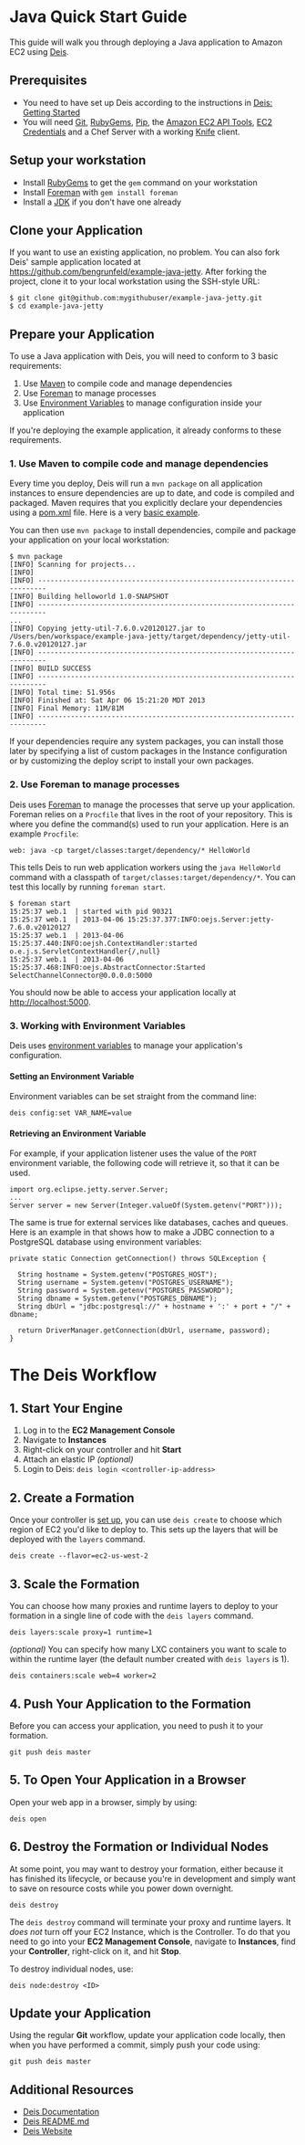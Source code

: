 # Java Quick Start Guide

This guide will walk you through deploying a Java application to Amazon EC2 using [Deis](http://github.com/opdemand/deis).

## Prerequisites

* You need to have set up Deis according to the instructions in [Deis: Getting Started](https://github.com/opdemand/deis#getting-started)
* You will need [Git](http://git-scm.com), [RubyGems](http://rubygems.org/pages/download), [Pip](http://www.pip-installer.org/en/latest/installing.html), the [Amazon EC2 API Tools](http://aws.amazon.com/developertools/351), [EC2 Credentials](http://docs.aws.amazon.com/AWSEC2/latest/UserGuide/SettingUp_CommandLine.html#set_aws_credentials_linux) and a Chef Server with a working [Knife](http://docs.opscode.com/knife.html) client.


## Setup your workstation

* Install [RubyGems](http://rubygems.org/pages/download) to get the `gem` command on your workstation
* Install [Foreman](http://ddollar.github.com/foreman/) with `gem install foreman`
* Install a [JDK](http://www.oracle.com/technetwork/java/javase/downloads/index.html) if you don't have one already

## Clone your Application

If you want to use an existing application, no problem.  You can also fork Deis' sample application located at <https://github.com/bengrunfeld/example-java-jetty>.  After forking the project, clone it to your local workstation using the SSH-style URL:

	$ git clone git@github.com:mygithubuser/example-java-jetty.git
    $ cd example-java-jetty

## Prepare your Application

To use a Java application with Deis, you will need to conform to 3 basic requirements:

 1. Use [Maven](http://maven.apache.org/guides/getting-started/index.html) to compile code and manage dependencies
 2. Use [Foreman](http://ddollar.github.com/foreman/) to manage processes
 3. Use [Environment Variables](https://help.ubuntu.com/community/EnvironmentVariables) to manage configuration inside your application

If you're deploying the example application, it already conforms to these requirements.

### 1. Use Maven to compile code and manage dependencies

Every time you deploy, Deis will run a `mvn package` on all application instances to ensure dependencies are up to date, and code is compiled and packaged.  Maven requires that you explicitly declare your dependencies using a [pom.xml](http://www.pip-installer.org/en/latest/requirements.html) file.  Here is a very [basic example](https://github.com/bengrunfeld/example-java-jetty/blob/master/pom.xml).
    
You can then use `mvn package` to install dependencies, compile and package your application on your local workstation:

    $ mvn package
    [INFO] Scanning for projects...
    [INFO]                                                                         
    [INFO] ------------------------------------------------------------------------
    [INFO] Building helloworld 1.0-SNAPSHOT
    [INFO] ------------------------------------------------------------------------
    ...
    [INFO] Copying jetty-util-7.6.0.v20120127.jar to /Users/ben/workspace/example-java-jetty/target/dependency/jetty-util-7.6.0.v20120127.jar
    [INFO] ------------------------------------------------------------------------
    [INFO] BUILD SUCCESS
    [INFO] ------------------------------------------------------------------------
    [INFO] Total time: 51.956s
    [INFO] Finished at: Sat Apr 06 15:21:20 MDT 2013
    [INFO] Final Memory: 11M/81M
    [INFO] ------------------------------------------------------------------------

If your dependencies require any system packages, you can install those later by specifying a list of custom packages in the Instance configuration or by customizing the deploy script to install your own packages.

### 2. Use Foreman to manage processes

Deis uses [Foreman](http://ddollar.github.com/foreman/) to manage the processes that serve up your application.  Foreman relies on a `Procfile` that lives in the root of your repository.  This is where you define the command(s) used to run your application.  Here is an example `Procfile`:

    web: java -cp target/classes:target/dependency/* HelloWorld

This tells Deis to run web application workers using the `java HelloWorld` command with a classpath of `target/classes:target/dependency/*`.  You can test this locally by running `foreman start`.

    $ foreman start
    15:25:37 web.1  | started with pid 90321
    15:25:37 web.1  | 2013-04-06 15:25:37.377:INFO:oejs.Server:jetty-7.6.0.v20120127
    15:25:37 web.1  | 2013-04-06 15:25:37.440:INFO:oejsh.ContextHandler:started o.e.j.s.ServletContextHandler{/,null}
    15:25:37 web.1  | 2013-04-06 15:25:37.468:INFO:oejs.AbstractConnector:Started SelectChannelConnector@0.0.0.0:5000

You should now be able to access your application locally at <http://localhost:5000>.

### 3. Working with Environment Variables

Deis uses [environment variables](https://help.ubuntu.com/community/EnvironmentVariables) to manage your application's configuration. 


#### Setting an Environment Variable

Environment variables can be set straight from the command line:

	deis config:set VAR_NAME=value

#### Retrieving an Environment Variable

For example, if your application listener uses the value of the `PORT` environment variable, the following code will retrieve it, so that it can be used.

    import org.eclipse.jetty.server.Server;
    ...
	Server server = new Server(Integer.valueOf(System.getenv("PORT")));

The same is true for external services like databases, caches and queues.  Here is an example in that shows how to make a JDBC connection to a PostgreSQL database using environment variables:

    private static Connection getConnection() throws SQLException {

      String hostname = System.getenv("POSTGRES_HOST");
      String username = System.getenv("POSTGRES_USERNAME");
      String password = System.getenv("POSTGRES_PASSWORD");
      String dbname = System.getenv("POSTGRES_DBNAME");
      String dbUrl = "jdbc:postgresql://" + hostname + ':' + port + "/" + dbname;

      return DriverManager.getConnection(dbUrl, username, password);
    }

    
# The Deis Workflow

## 1. Start Your Engine

1. Log in to the **EC2 Management Console**
2. Navigate to **Instances**
3. Right-click on your controller and hit **Start**
4. Attach an elastic IP *(optional)*
5. Login to Deis: `deis login <controller-ip-address>`

## 2. Create a Formation

Once your controller is [set up](https://github.com/opdemand/deis#3-provision-a-deis-controller), you can use `deis create` to choose which region of EC2 you'd like to deploy to. This sets up the layers that will be deployed with the `layers` command.

	deis create --flavor=ec2-us-west-2

## 3. Scale the Formation

You can choose how many proxies and runtime layers to deploy to your formation in a single line of code with the `deis layers` command.

	deis layers:scale proxy=1 runtime=1

*(optional)* You can specify how many LXC containers you want to scale to within the runtime layer (the default number created with `deis layers` is 1). 

	deis containers:scale web=4 worker=2

## 4. Push Your Application to the Formation

Before you can access your application, you need to push it to your formation.

	git push deis master

## 5. To Open Your Application in a Browser

Open your web app in a browser, simply by using:

	deis open

## 6. Destroy the Formation or Individual Nodes

At some point, you may want to destroy your formation, either because it has finished its lifecycle, or
because you're in development and simply want to save on resource costs while you power down overnight.

	deis destroy
	
The `deis destroy` command will terminate your proxy and runtime layers. It *does not* turn off your EC2 Instance, which is the Controller. To do that you need to go into your **EC2 Management Console**, navigate to **Instances**, find your **Controller**, right-click on it, and hit **Stop**.

To destroy individual nodes, use:

	deis node:destroy <ID>

## Update your Application

Using the regular **Git** workflow, update your application code locally, then when you have performed a commit, simply push your code using:

	git push deis master

## Additional Resources

* [Deis Documentation](http://docs.deis.io)
* [Deis README.md](http://github.com/opdemand/deis/blob/master/README.md)
* [Deis Website](http://deis.io)

